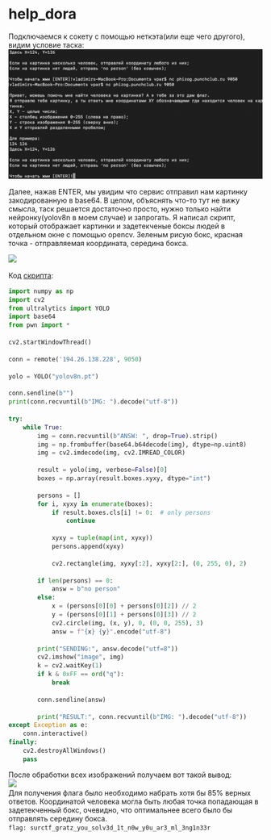 # help_dora

Подключаемся к сокету с помощью неткэта(или еще чего другого), видим условие таска:
<img alt="writeup0.png" src="images/writeup0.png" width="512"/>

Далее, нажав ENTER, мы увидим что сервис отправил нам картинку закодированную в base64. В целом, объяснять что-то тут не вижу смысла, таск решается достаточно просто, нужно только найти нейронку(yolov8n в моем случае) и запрогать.
Я написал скрипт, который отображает картинки и задетекченые боксы людей в отдельном окне с помощью opencv.
Зеленым рисую бокс, красная точка - отправляемая координата, середина бокса.  

<img src="/Users/vpar/Documents/surctf_2023_autumn/tasks/ppc/help-dora/images/writeup1.png" width="256"/>  

Код [скрипта](solve.py):
```python
import numpy as np
import cv2
from ultralytics import YOLO
import base64
from pwn import *

cv2.startWindowThread()

conn = remote('194.26.138.228', 9050)

yolo = YOLO("yolov8n.pt")

conn.sendline(b"")
print(conn.recvuntil(b"IMG: ").decode("utf-8"))

try:
    while True:
        img = conn.recvuntil(b"ANSW: ", drop=True).strip()
        img = np.frombuffer(base64.b64decode(img), dtype=np.uint8)
        img = cv2.imdecode(img, cv2.IMREAD_COLOR)

        result = yolo(img, verbose=False)[0]
        boxes = np.array(result.boxes.xyxy, dtype="int")

        persons = []
        for i, xyxy in enumerate(boxes):
            if result.boxes.cls[i] != 0:  # only persons
                continue

            xyxy = tuple(map(int, xyxy))
            persons.append(xyxy)

            cv2.rectangle(img, xyxy[:2], xyxy[2:], (0, 255, 0), 2)

        if len(persons) == 0:
            answ = b"no person"
        else:
            x = (persons[0][0] + persons[0][2]) // 2
            y = (persons[0][1] + persons[0][3]) // 2
            cv2.circle(img, (x, y), 0, (0, 0, 255), 3)
            answ = f"{x} {y}".encode("utf-8")

        print("SENDING:", answ.decode("utf=8"))
        cv2.imshow("image", img)
        k = cv2.waitKey(1)
        if k & 0xFF == ord("q"):
            break

        conn.sendline(answ)

        print("RESULT:", conn.recvuntil(b"IMG: ").decode("utf-8"))
except Exception as e:
    conn.interactive()
finally:
    cv2.destroyAllWindows()
    pass
```

После обработки всех изображений получаем вот такой вывод:  
<img src="/Users/vpar/Documents/surctf_2023_autumn/tasks/ppc/help-dora/images/writeup2.png" width="512">  
Для получения флага было необходимо набрать хотя бы 85% верных ответов. Координатой человека могла быть любая точка попадающая в задетекченный бокс, очевидно, что оптимальнее всего было бы отправлять середину бокса.  
`flag: surctf_gratz_you_solv3d_1t_n0w_y0u_ar3_ml_3ng1n33r`